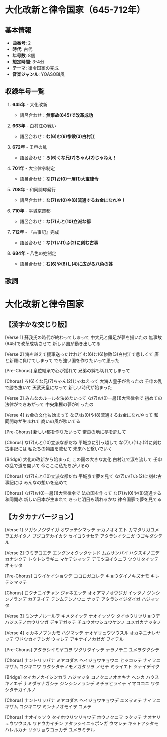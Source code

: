 # 大化改新と律令国家（645-712年）

## 基本情報
- **曲番号**: 2
- **時代**: 古代
- **年号数**: 8個
- **想定時間**: 3-4分
- **テーマ**: 律令国家の完成
- **音楽ジャンル**: YOASOBI風

## 収録年号一覧

1. **645年** - 大化改新
   - 語呂合わせ：**無事故(645)で改革成功**

2. **663年** - 白村江の戦い
   - 語呂合わせ：**む(6)む(6)惨敗(3)白村江**

3. **672年** - 壬申の乱
   - 語呂合わせ：**ろ(6)くな兄(7)ちゃん(2)じゃねえ！**

4. **701年** - 大宝律令制定
   - 語呂合わせ：**な(7)お(0)一層(1)大宝律令**

5. **708年** - 和同開珎発行
   - 語呂合わせ：**な(7)お(0)や(8)流通するお金になれや！**

6. **710年** - 平城京遷都
   - 語呂合わせ：**な(7)んと(10)立派な都**

7. **712年** - 『古事記』完成
   - 語呂合わせ：**な(7)い(1)ふ(2)に刻む古事**

8. **684年** - 八色の姓制定
   - 語呂合わせ：**む(6)や(8)し(4)に広がる八色の姓**

## 歌詞

# 大化改新と律令国家

## 【漢字かな交じり版】

[Verse 1]
蘇我氏の時代が終わってしまって
中大兄と鎌足が夢を描いたの
無事故(645)で改革成功させて
新しい国が動き出してる

[Verse 2]
海を越えて援軍送ったけれど
む(6)む(6)惨敗(3)白村江で悲しくて
唐と新羅に負けてしまって
でも強い国を作りたいって思った

[Pre-Chorus]
皇位継承で心が揺れて
兄弟の絆も切れてしまって

[Chorus]
ろ(6)くな兄(7)ちゃん(2)じゃねえって
大海人皇子が言ったの
壬申の乱で勝ち抜いて
天武天皇になって
新しい時代が始まった

[Verse 3]
みんなのルールを決めたいって
な(7)お(0)一層(1)大宝律令で
初めての法律ができあがって
中央集権の夢が叶ったの

[Verse 4]
お金の文化も始まって
な(7)お(0)や(8)流通するお金になれやって
和同開珎が生まれて
商いの風が吹いてる

[Pre-Chorus]
新しい都を作りたいって
奈良の地に夢を託して

[Chorus]
な(7)んと(10)立派な都だね
平城京に引っ越して
な(7)い(1)ふ(2)に刻む古事記には
私たちの物語を載せて
未来へと繋いでいく

[Bridge]
大化の改新から始まった
この国の大きな変化
白村江で涙を流して
壬申の乱で道を開いて
今ここに私たちがいるの

[Chorus]
な(7)んと(10)立派な都だね
平城京で夢を見て
な(7)い(1)ふ(2)に刻む古事記には
みんなの想いを込めて

[Chorus]
な(7)お(0)一層(1)大宝律令で
法の国を作って
な(7)お(0)や(8)流通する和同開珎
新しい日本が生まれて
きっと明日も晴れるかな
律令国家で夢を見てる

## 【カタカナバージョン】

[Verse 1]
ソガシノジダイガ オワッテシマッテ
ナカノオオエト カマタリガユメヲエガイタノ
ブジコデカイカク セイコウサセテ
アタラシイクニガ ウゴキダシテル

[Verse 2]
ウミヲコエテ エングンオクッタケレド
ムムサンパイ ハクスキノエデカナシクテ
トウトシラギニ マケテシマッテ
デモツヨイクニヲ ツクリタイッテオモッタ

[Pre-Chorus]
コウイケイショウデ ココロガユレテ
キョウダイノキズナモ キレテシマッテ

[Chorus]
ロクナニイチャン ジャネエッテ
オオアマノオウジガ イッタノ
ジンシンノランデ カチヌイテ
テンムテンノウニ ナッテ
アタラシイジダイガ ハジマッタ

[Verse 3]
ミンナノルールヲ キメタイッテ
ナオイッソウ タイホウリツリョウデ
ハジメテノホウリツガ デキアガッテ
チュウオウシュウケンノ ユメガカナッタノ

[Verse 4]
オカネノブンカモ ハジマッテ
ナオヤリュウツウスル オカネニナレヤッテ
ワドウカイチンガ ウマレテ
アキナイノカゼガ フイテル

[Pre-Chorus]
アタラシイミヤコヲ ツクリタイッテ
ナラノチニ ユメヲタクシテ

[Chorus]
ナントリッパナ ミヤコダネ
ヘイジョウキョウニ ヒッコシテ
ナイフニキザム コジキニワ
ワタシタチノモノガタリヲ ノセテ
ミライエト ツナイデイク

[Bridge]
タイカノカイシンカラ ハジマッタ
コノクニノオオキナ ヘンカ
ハクスキノエデ ナミダヲナガシテ
ジンシンノランデ ミチヲヒライテ
イマココニ ワタシタチガイルノ

[Chorus]
ナントリッパナ ミヤコダネ
ヘイジョウキョウデ ユメヲミテ
ナイフニキザム コジキニワ
ミンナノオモイヲ コメテ

[Chorus]
ナオイッソウ タイホウリツリョウデ
ホウノクニヲ ツクッテ
ナオヤリュウツウスル ワドウカイチン
アタラシイニッポンガ ウマレテ
キットアシタモ ハレルカナ
リツリョウコッカデ ユメヲミテル
